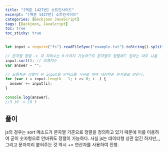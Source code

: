```yaml
---
title: "[백준 1427번] 소트인사이드"
excerpt: "[백준 1427번] 소트인사이드"
categories: [Backjoon JavaScript]
tags: [Backjoon, JavaScript]
toc: true
toc_sticky: true
---
```


```js
let input = require("fs").readFileSync("example.txt").toString().split("");

// 문자열 정렬 -> 각 자리수는 0~9까지 가능하므로 문자열로 정렬해도 원하는 대로 나옴
input.sort(); // 오름차순
var answer = "";

// 오름차순 정렬이 된 input을 인덱스를 거꾸로 하여 내림차순 문자열로 만든다.
for (var i = input.length - 1; i >= 0; i--) {
  answer += input[i];
}

console.log(answer);
//3 10 -> 10 3
```

## 풀이

js의 경우는 sort 메소드가 문자열 기준으로 정렬을 정의하고 있기 때문에 이를 이용하여 굳이 숫자형으로 안바꿔도 정렬이 가능하다. 사실 js는 데이터형 상관 없긴 하지만,,,그리고 문자끼리 붙혀주는 것 역시 += 연산자를 사용하여 진행.
